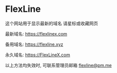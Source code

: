 # FlexLine
这个网站用于显示最新的域名 请星标或收藏网页

最新域名:
https://flexlinex.com

备用域名:
https://flexline.xyz

永久域名:
https://FlexLineX.com

以上方法均失效时, 可联系管理员邮箱
flexline@pm.me

